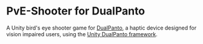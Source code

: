 # PvE-Shooter for DualPanto

A Unity bird's eye shooter game for [DualPanto](https://hpi.de/baudisch/projects/dualpanto.html), a haptic device designed for vision impaired users, using the [Unity DualPanto framework](https://github.com/HassoPlattnerInstituteHCI/unity-dualpanto-framework).

